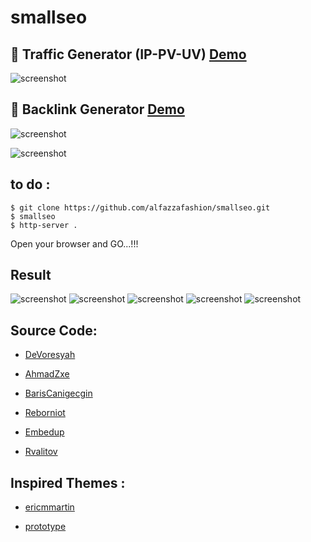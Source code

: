 # smallseo

## 🔗 Traffic Generator (IP-PV-UV) [Demo](https://jinglinxpro.blogspot.com)

![screenshot](ss.png)

## 🔗 Backlink Generator [Demo](https://yt-backlink.blogspot.com)

![screenshot](ss1.png)

![screenshot](ss2.png)

## to do :
~~~
$ git clone https://github.com/alfazzafashion/smallseo.git
$ smallseo
$ http-server . 
~~~
Open your browser and GO...!!!

## Result
![screenshot](screenshot1.png)
![screenshot](screenshot2.png)
![screenshot](screenshot3.png)
![screenshot](screenshot4.png)
![screenshot](screenshot5.png)

## Source Code:

* [DeVoresyah](https://github.com/DeVoresyah/jinxprooo/)

* [AhmadZxe](https://github.com/AhmadZxe/Blogger-AutoVisitor.git)

* [BarisCanigecgin](https://github.com/BarisCanigecgin/whois-backlink-otomasyonu.git)

* [Reborniot](https://github.com/reborniot/whois-backlink-generator.git)

* [Embedup](https://github.com/embedup/7540000-youtube-video-backlinks-generator.git)

* [Rvalitov](https://github.com/rvalitov/backlink-checker.git)

## Inspired Themes :

  * [ericmmartin](https://github.com/ericmmartin/simplemodal)
  
  * [prototype](http://www.prototypejs.org/)
